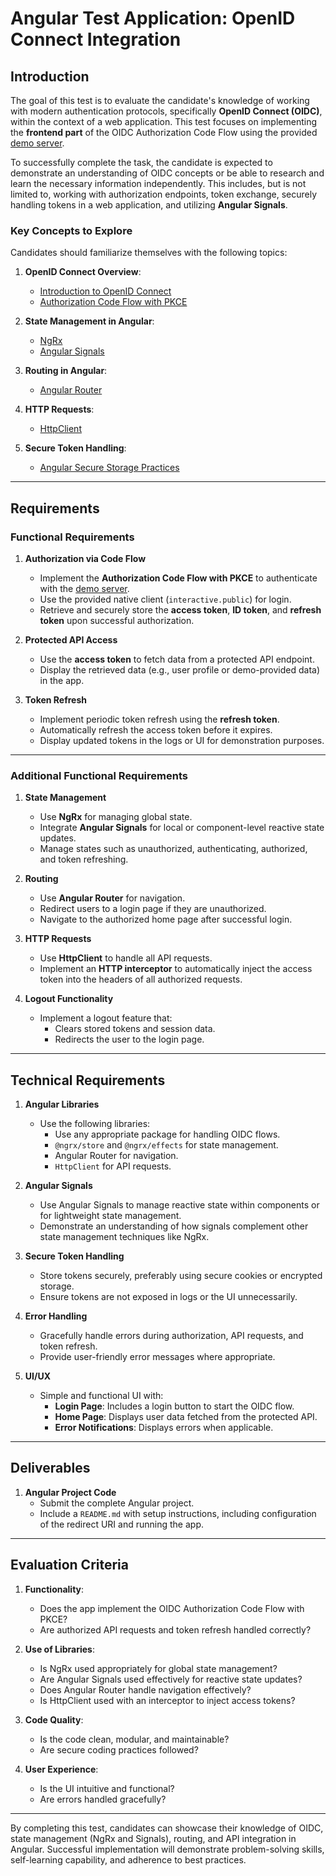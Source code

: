 # Angular Test Application: OpenID Connect Integration

## Introduction

The goal of this test is to evaluate the candidate's knowledge of working with modern authentication protocols, specifically **OpenID Connect (OIDC)**, within the context of a web application. This test focuses on implementing the **frontend part** of the OIDC Authorization Code Flow using the provided [demo server](https://demo.duendesoftware.com/).

To successfully complete the task, the candidate is expected to demonstrate an understanding of OIDC concepts or be able to research and learn the necessary information independently. This includes, but is not limited to, working with authorization endpoints, token exchange, securely handling tokens in a web application, and utilizing **Angular Signals**.

### Key Concepts to Explore

Candidates should familiarize themselves with the following topics:
1. **OpenID Connect Overview**:
   - [Introduction to OpenID Connect](https://openid.net/connect/)
   - [Authorization Code Flow with PKCE](https://auth0.com/docs/authenticate/protocols/oauth/oauth-authorization-code-flow)

2. **State Management in Angular**:
   - [NgRx](https://ngrx.io/)
   - [Angular Signals](https://angular.io/guide/signals)

3. **Routing in Angular**:
   - [Angular Router](https://angular.io/guide/router)

4. **HTTP Requests**:
   - [HttpClient](https://angular.io/guide/http)

5. **Secure Token Handling**:
   - [Angular Secure Storage Practices](https://angular.io/guide/security)

---

## Requirements

### Functional Requirements

1. **Authorization via Code Flow**
   - Implement the **Authorization Code Flow with PKCE** to authenticate with the [demo server](https://demo.duendesoftware.com/).
   - Use the provided native client (`interactive.public`) for login.
   - Retrieve and securely store the **access token**, **ID token**, and **refresh token** upon successful authorization.

2. **Protected API Access**
   - Use the **access token** to fetch data from a protected API endpoint.
   - Display the retrieved data (e.g., user profile or demo-provided data) in the app.

3. **Token Refresh**
   - Implement periodic token refresh using the **refresh token**.
   - Automatically refresh the access token before it expires.
   - Display updated tokens in the logs or UI for demonstration purposes.

---

### Additional Functional Requirements

1. **State Management**
   - Use **NgRx** for managing global state.
   - Integrate **Angular Signals** for local or component-level reactive state updates.
   - Manage states such as unauthorized, authenticating, authorized, and token refreshing.

2. **Routing**
   - Use **Angular Router** for navigation.
   - Redirect users to a login page if they are unauthorized.
   - Navigate to the authorized home page after successful login.

3. **HTTP Requests**
   - Use **HttpClient** to handle all API requests.
   - Implement an **HTTP interceptor** to automatically inject the access token into the headers of all authorized requests.

4. **Logout Functionality**
   - Implement a logout feature that:
     - Clears stored tokens and session data.
     - Redirects the user to the login page.

---

## Technical Requirements

1. **Angular Libraries**
   - Use the following libraries:
     - Use any appropriate package for handling OIDC flows.
     - `@ngrx/store` and `@ngrx/effects` for state management.
     - Angular Router for navigation.
     - `HttpClient` for API requests.

2. **Angular Signals**
   - Use Angular Signals to manage reactive state within components or for lightweight state management.
   - Demonstrate an understanding of how signals complement other state management techniques like NgRx.

3. **Secure Token Handling**
   - Store tokens securely, preferably using secure cookies or encrypted storage.
   - Ensure tokens are not exposed in logs or the UI unnecessarily.

4. **Error Handling**
   - Gracefully handle errors during authorization, API requests, and token refresh.
   - Provide user-friendly error messages where appropriate.

5. **UI/UX**
   - Simple and functional UI with:
     - **Login Page**: Includes a login button to start the OIDC flow.
     - **Home Page**: Displays user data fetched from the protected API.
     - **Error Notifications**: Displays errors when applicable.

---

## Deliverables

1. **Angular Project Code**
   - Submit the complete Angular project.
   - Include a `README.md` with setup instructions, including configuration of the redirect URI and running the app.

---

## Evaluation Criteria

1. **Functionality**:
   - Does the app implement the OIDC Authorization Code Flow with PKCE?
   - Are authorized API requests and token refresh handled correctly?

2. **Use of Libraries**:
   - Is NgRx used appropriately for global state management?
   - Are Angular Signals used effectively for reactive state updates?
   - Does Angular Router handle navigation effectively?
   - Is HttpClient used with an interceptor to inject access tokens?

3. **Code Quality**:
   - Is the code clean, modular, and maintainable?
   - Are secure coding practices followed?

4. **User Experience**:
   - Is the UI intuitive and functional?
   - Are errors handled gracefully?

---

By completing this test, candidates can showcase their knowledge of OIDC, state management (NgRx and Signals), routing, and API integration in Angular. Successful implementation will demonstrate problem-solving skills, self-learning capability, and adherence to best practices.
